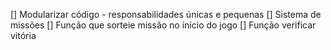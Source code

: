 [] Modularizar código - responsabilidades únicas e pequenas
[] Sistema de missões
[] Função que sorteie missão no início do jogo
[] Função verificar vitória
